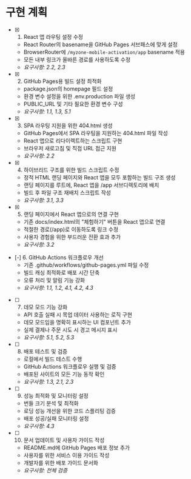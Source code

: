 # 구현 계획

- [x] 1. React 앱 라우팅 설정 수정
  - React Router의 basename을 GitHub Pages 서브패스에 맞게 설정
  - BrowserRouter에 `/myzone-mobile-activation/app` basename 적용
  - 모든 내부 링크가 올바른 경로를 사용하도록 수정
  - _요구사항: 2.2, 2.3_

- [x] 2. GitHub Pages용 빌드 설정 최적화
  - package.json의 homepage 필드 설정
  - 환경 변수 설정을 위한 .env.production 파일 생성
  - PUBLIC_URL 및 기타 필요한 환경 변수 구성
  - _요구사항: 1.1, 1.3, 5.1_

- [x] 3. SPA 라우팅 지원을 위한 404.html 생성
  - GitHub Pages에서 SPA 라우팅을 지원하는 404.html 파일 작성
  - React 앱으로 리다이렉트하는 스크립트 구현
  - 브라우저 새로고침 및 직접 URL 접근 지원
  - _요구사항: 2.2_

- [x] 4. 하이브리드 구조를 위한 빌드 스크립트 수정
  - 정적 HTML 랜딩 페이지와 React 앱을 모두 포함하는 빌드 구조 생성
  - 랜딩 페이지를 루트에, React 앱을 /app 서브디렉토리에 배치
  - 빌드 후 파일 구조 재배치 스크립트 작성
  - _요구사항: 3.1, 3.3_

- [x] 5. 랜딩 페이지에서 React 앱으로의 연결 구현
  - 기존 docs/index.html의 "체험하기" 버튼을 React 앱으로 연결
  - 적절한 경로(/app)로 이동하도록 링크 수정
  - 사용자 경험을 위한 부드러운 전환 효과 추가
  - _요구사항: 3.2_

- [-] 6. GitHub Actions 워크플로우 개선
  - 기존 .github/workflows/github-pages.yml 파일 수정
  - 빌드 캐싱 최적화로 배포 시간 단축
  - 오류 처리 및 알림 기능 강화
  - _요구사항: 1.1, 1.2, 4.1, 4.2, 4.3_

- [ ] 7. 데모 모드 기능 강화
  - API 호출 실패 시 목업 데이터 사용하는 로직 구현
  - 데모 모드임을 명확히 표시하는 UI 컴포넌트 추가
  - 실제 결제나 주문 시도 시 경고 메시지 표시
  - _요구사항: 5.1, 5.2, 5.3_

- [ ] 8. 배포 테스트 및 검증
  - 로컬에서 빌드 테스트 수행
  - GitHub Actions 워크플로우 실행 및 검증
  - 배포된 사이트의 모든 기능 동작 확인
  - _요구사항: 1.3, 2.1, 2.3_

- [ ] 9. 성능 최적화 및 모니터링 설정
  - 번들 크기 분석 및 최적화
  - 로딩 성능 개선을 위한 코드 스플리팅 검증
  - 배포 성공/실패 모니터링 설정
  - _요구사항: 4.3_

- [ ] 10. 문서 업데이트 및 사용자 가이드 작성
  - README.md에 GitHub Pages 배포 정보 추가
  - 사용자를 위한 서비스 이용 가이드 작성
  - 개발자를 위한 배포 가이드 문서화
  - _요구사항: 전체 검증_
